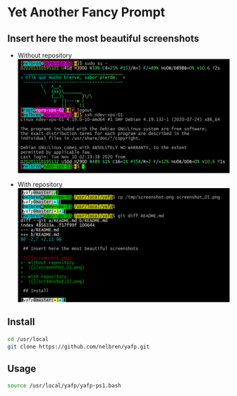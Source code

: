 # Yet Another Fancy Prompt

## Insert here the most beautiful screenshots

- Without repository
  ![](screenshot_01.png)

- With repository
  ![](screenshot_02.png)

## Install

```bash
cd /usr/local
git clone https://github.com/nelbren/yafp.git
```

## Usage

```bash
source /usr/local/yafp/yafp-ps1.bash
```
